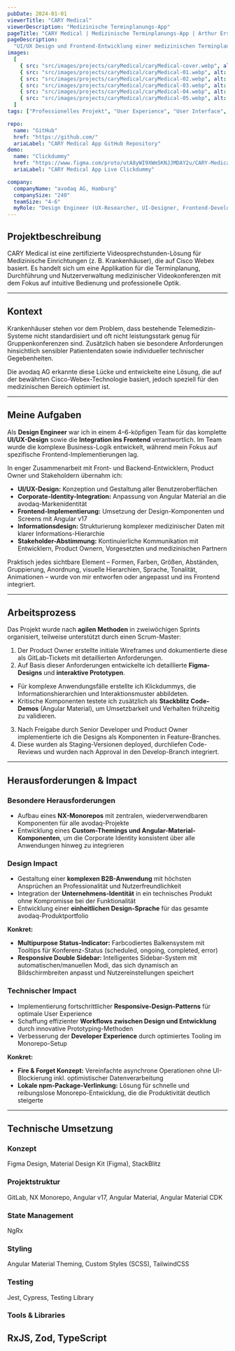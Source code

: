 ```yaml
---
pubDate: 2024-01-01
viewerTitle: "CARY Medical"
viewerDescription: "Medizinische Terminplanungs-App"
pageTitle: "CARY Medical | Medizinische Terminplanungs-App | Arthur Ersosi"
pageDescription:
  "UI/UX Design und Frontend-Entwicklung einer medizinischen Terminplanungs-App für Krankenhäuser mit Angular."
images:
  [
    { src: "src/images/projects/caryMedical/caryMedical-cover.webp", alt: "CARY Medical App Coverbild" },
    { src: "src/images/projects/caryMedical/caryMedical-01.webp", alt: "Sprechstunden-Übersicht" },
    { src: "src/images/projects/caryMedical/caryMedical-02.webp", alt: "Sprechstunde bearbeiten" },
    { src: "src/images/projects/caryMedical/caryMedical-03.webp", alt: "Arzt/Therapeut bearbeiten" },
    { src: "src/images/projects/caryMedical/caryMedical-04.webp", alt: "Kunde bearbeiten" },
    { src: "src/images/projects/caryMedical/caryMedical-05.webp", alt: "Benutzer bearbeiten" },
  ]
tags: ["Professionelles Projekt", "User Experience", "User Interface", "Frontend-Entwicklung"]

repo:
  name: "GitHub"
  href: "https://github.com/"
  ariaLabel: "CARY Medical App GitHub Repository"
demo:
  name: "Clickdummy"
  href: "https://www.figma.com/proto/utA8yWI9XWm5KNJJMDAY2u/CARY-Medical-%E2%80%93-Clickdummy?node-id=3-39&t=XorI7lhwAwQGlNNj-1&scaling=contain&content-scaling=fixed&page-id=0%3A1&starting-point-node-id=3%3A39"
  ariaLabel: "CARY Medical App Live Clickdummy"

company:
  companyName: "avodaq AG, Hamburg"
  companySize: "240"
  teamSize: "4-6"
  myRole: "Design Engineer (UX-Researcher, UI-Designer, Frontend-Developer)"
---
```


## Projektbeschreibung

CARY Medical ist eine zertifizierte Videosprechstunden-Lösung für Medizinische Einrichtungen (z. B. Krankenhäuser), die
auf Cisco Webex basiert. Es handelt sich um eine Applikation für die Terminplanung, Durchführung und Nutzerverwaltung
medizinischer Videokonferenzen mit dem Fokus auf intuitive Bedienung und professionelle Optik.

---

## Kontext

Krankenhäuser stehen vor dem Problem, dass bestehende Telemedizin-Systeme nicht standardisiert und oft nicht
leistungsstark genug für Gruppenkonferenzen sind. Zusätzlich haben sie besondere Anforderungen hinsichtlich sensibler
Patientendaten sowie individueller technischer Gegebenheiten.

Die avodaq AG erkannte diese Lücke und entwickelte eine Lösung, die auf der bewährten Cisco-Webex-Technologie basiert,
jedoch speziell für den medizinischen Bereich optimiert ist.

---

## Meine Aufgaben

Als **Design Engineer** war ich in einem 4–6-köpfigen Team für das komplette **UI/UX-Design** sowie die **Integration
ins Frontend** verantwortlich. Im Team wurde die komplexe Business-Logik entwickelt, während mein Fokus auf spezifische
Frontend-Implementierungen lag.

In enger Zusammenarbeit mit Front- und Backend-Entwicklern, Product Owner und Stakeholdern übernahm ich:

- **UI/UX-Design:** Konzeption und Gestaltung aller Benutzeroberflächen
- **Corporate-Identity-Integration:** Anpassung von Angular Material an die avodaq-Markenidentität
- **Frontend-Implementierung:** Umsetzung der Design-Komponenten und Screens mit Angular v17
- **Informationsdesign:** Strukturierung komplexer medizinischer Daten mit klarer Informations-Hierarchie
- **Stakeholder-Abstimmung:** Kontinuierliche Kommunikation mit Entwicklern, Product Ownern, Vorgesetzten und
  medizinischen Partnern

Praktisch jedes sichtbare Element – Formen, Farben, Größen, Abständen, Gruppierung, Anordnung, visuelle Hierarchien,
Sprache, Tonalität, Animationen – wurde von mir entworfen oder angepasst und ins Frontend integriert.

---

## Arbeitsprozess

Das Projekt wurde nach **agilen Methoden** in zweiwöchigen Sprints organisiert, teilweise unterstützt durch einen
Scrum-Master:

1. Der Product Owner erstellte initiale Wireframes und dokumentierte diese als GitLab-Tickets mit detaillierten
   Anforderungen.
2. Auf Basis dieser Anforderungen entwickelte ich detaillierte **Figma-Designs** und **interaktive Prototypen**.

- Für komplexe Anwendungsfälle erstellte ich Klickdummys, die Informationshierarchien und Interaktionsmuster abbildeten.
- Kritische Komponenten testete ich zusätzlich als **Stackblitz Code-Demos** (Angular Material), um Umsetzbarkeit und
  Verhalten frühzeitig zu validieren.

3. Nach Freigabe durch Senior Developer und Product Owner implementierte ich die Designs als Komponenten in
   Feature-Branches.
4. Diese wurden als Staging-Versionen deployed, durchliefen Code-Reviews und wurden nach Approval in den Develop-Branch
   integriert.

---

## Herausforderungen & Impact

### Besondere Herausforderungen

- Aufbau eines **NX-Monorepos** mit zentralen, wiederverwendbaren Komponenten für alle avodaq-Projekte
- Entwicklung eines **Custom-Themings und Angular-Material-Komponenten**, um die Corporate Identity konsistent über alle
  Anwendungen hinweg zu integrieren

### Design Impact

- Gestaltung einer **komplexen B2B-Anwendung** mit höchsten Ansprüchen an Professionalität und Nutzerfreundlichkeit
- Integration der **Unternehmens-Identität** in ein technisches Produkt ohne Kompromisse bei der Funktionalität
- Entwicklung einer **einheitlichen Design-Sprache** für das gesamte avodaq-Produktportfolio

**Konkret:**

- **Multipurpose Status-Indicator:** Farbcodiertes Balkensystem mit Tooltips für Konferenz-Status (scheduled, ongoing,
  completed, error)
- **Responsive Double Sidebar:** Intelligentes Sidebar-System mit automatischen/manuellen Modi, das sich dynamisch an
  Bildschirmbreiten anpasst und Nutzereinstellungen speichert

### Technischer Impact

- Implementierung fortschrittlicher **Responsive-Design-Patterns** für optimale User Experience
- Schaffung effizienter **Workflows zwischen Design und Entwicklung** durch innovative Prototyping-Methoden
- Verbesserung der **Developer Experience** durch optimiertes Tooling im Monorepo-Setup

**Konkret:**

- **Fire & Forget Konzept:** Vereinfachte asynchrone Operationen ohne UI-Blockierung inkl. optimistischer
  Datenverarbeitung
- **Lokale npm-Package-Verlinkung:** Lösung für schnelle und reibungslose Monorepo-Entwicklung, die die Produktivität
  deutlich steigerte

---

## Technische Umsetzung

### Konzept

Figma Design, Material Design Kit (Figma), StackBlitz

### Projektstruktur

GitLab, NX Monorepo, Angular v17, Angular Material, Angular Material CDK

### State Management

NgRx

### Styling

Angular Material Theming, Custom Styles (SCSS), TailwindCSS

### Testing

Jest, Cypress, Testing Library

### Tools & Libraries

## RxJS, Zod, TypeScript
